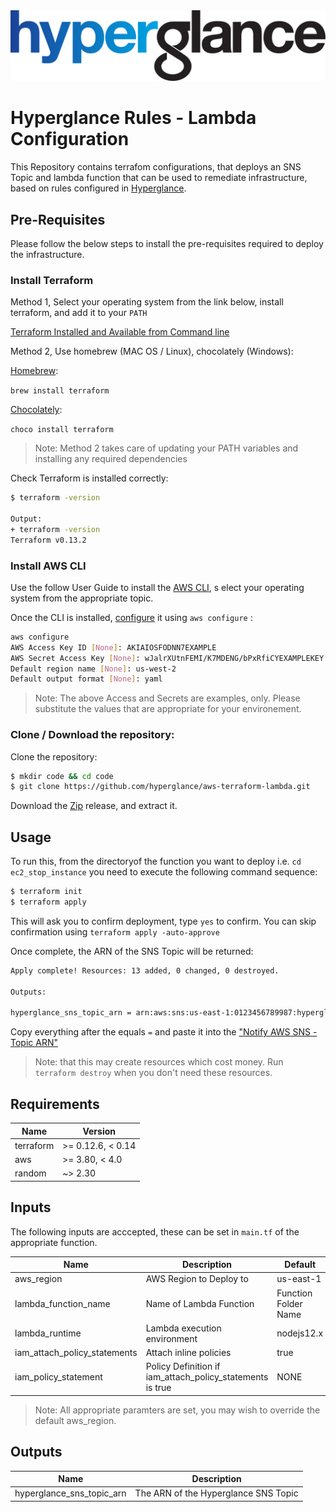 <img src="https://github.com/hyperglance/aws-rule-automations/blob/master/files/b5dfbb6c-75c8-493b-8c5d-d68b3272cf0f.png" alt="Hyperglance Logo" />

# Hyperglance Rules - Lambda Configuration

This Repository contains terrafom configurations, that deploys an SNS Topic and lambda function that can be used to remediate infrastructure, based on rules configured in [Hyperglance](https://support.hyperglance.com/knowledge/rules-dashboard-view).

## Pre-Requisites

Please follow the below steps to install the pre-requisites required to deploy the infrastructure.

### Install Terraform

Method 1, Select your operating system from the link below, install terraform, and add it to your `PATH`

[Terraform Installed and Available from Command line](https://www.terraform.io/downloads.html)

Method 2, Use homebrew (MAC OS / Linux), chocolately (Windows):

[Homebrew](https://brew.sh/):

`brew install terraform`

[Chocolately](https://chocolatey.org/):

`choco install terraform`

> Note: Method 2 takes care of updating your PATH variables and installing any required dependencies

Check Terraform is installed correctly:

```bash
$ terraform -version

Output:
+ terraform -version
Terraform v0.13.2
```

### Install AWS CLI

Use the follow User Guide to install the [AWS CLI](https://docs.aws.amazon.com/cli/latest/userguide/install-cliv2.html), s elect your operating system from the appropriate topic.

Once the CLI is installed, [configure](https://docs.aws.amazon.com/cli/latest/userguide/cli-configure-quickstart.html) it using `aws configure` :

```bash
aws configure
AWS Access Key ID [None]: AKIAIOSFODNN7EXAMPLE
AWS Secret Access Key [None]: wJalrXUtnFEMI/K7MDENG/bPxRfiCYEXAMPLEKEY
Default region name [None]: us-west-2
Default output format [None]: yaml
```

> Note: The above Access and Secrets are examples, only. Please substitute the values that are appropriate for your environement.

### Clone / Download the repository:

Clone the repository:

```bash
$ mkdir code && cd code
$ git clone https://github.com/hyperglance/aws-terraform-lambda.git
```

Download the [Zip]() release, and extract it.

## Usage

To run this, from the directoryof the function you want to deploy i.e. `cd ec2_stop_instance` you need to execute the following command sequence:

```bash
$ terraform init
$ terraform apply
```

This will ask you to confirm deployment, type `yes` to confirm. You can skip confirmation using `terraform apply -auto-approve`

Once complete, the ARN of the SNS Topic will be returned:

```bash
Apply complete! Resources: 13 added, 0 changed, 0 destroyed.

Outputs:

hyperglance_sns_topic_arn = arn:aws:sns:us-east-1:0123456789987:hyperglance_ec2_tag_instance20201013101838932900000001
```
Copy everything after the equals `=` and paste it into the ["Notify AWS SNS - Topic ARN"](https://support.hyperglance.com/knowledge/rules-dashboard-view)

>Note: that this may create resources which cost money. Run `terraform destroy` when you don't need these resources.

## Requirements

| Name | Version |
|------|---------|
| terraform | >= 0.12.6, < 0.14 |
| aws | >= 3.80, < 4.0 |
| random | ~> 2.30 |

## Inputs

The following inputs are acccepted, these can be set in `main.tf` of the appropriate function.

| Name | Description | Default | Mandatory |
|------|-------------|---------|-----------|
| aws_region | AWS Region to Deploy to | us-east-1 | Y |
| lambda_function_name | Name of Lambda Function | Function Folder Name | Y |
| lambda_runtime | Lambda execution environment | nodejs12.x | Y |
| iam_attach_policy_statements | Attach inline policies | true | N |
| iam_policy_statement | Policy Definition if iam_attach_policy_statements is true | NONE | N |

>Note: All appropriate paramters are set, you may wish to override the default aws_region.

## Outputs

| Name | Description |
|------|-------------|
| hyperglance_sns_topic_arn | The ARN of the Hyperglance SNS Topic |
